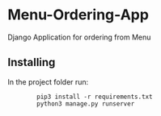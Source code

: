 # Menu-Ordering-App
Django Application for ordering from Menu


## Installing

In the project folder run:
```
        pip3 install -r requirements.txt
        python3 manage.py runserver

```
